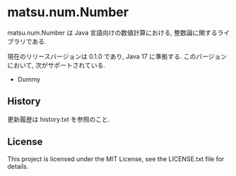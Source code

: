 # matsu.num.Number
matsu.num.Number は Java 言語向けの数値計算における, 整数論に関するライブラリである.

現在のリリースバージョンは 0.1.0 であり, Java 17 に準拠する.
このバージョンにおいて, 次がサポートされている.

- Dummy

## History
更新履歴は history.txt を参照のこと.

## License

This project is licensed under the MIT License, see the LICENSE.txt file for details.

